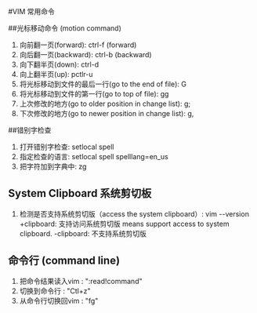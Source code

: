 #VIM 常用命令

##光标移动命令 (motion command)
1. 向前翻一页(forward): ctrl-f (forward)
2. 向后翻一页(backward): ctrl-b (backward)
3. 向下翻半页(down): ctrl-d 
4. 向上翻半页(up): pctlr-u 
5. 将光标移动到文件的最后一行(go to the end of file): G
6. 将光标移动到文件的第一行(go to top of file): gg
7. 上次修改的地方(go to older position in change list): g;
8. 下次修改的地方(go to newer position in change list): g,

##错别字检查
1. 打开错别字检查: setlocal spell
2. 指定检查的语言: setlocal spell spelllang=en\_us
3. 把字符加到字典中: zg

## System Clipboard 系统剪切板
1. 检测是否支持系统剪切版（access the system clipboard）: vim --version 
+clipboard: 支持访问系统剪切版 means support access to system clipboard.
-clipboard: 不支持系统剪切版

## 命令行 (command line)
1. 把命令结果读入vim : ":read!command"
2. 切换到命令行 : "Ctl+z"
3. 从命令行切换回vim : "fg"
